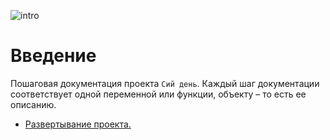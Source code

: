 ![intro](https://3.bp.blogspot.com/-HDKF6GDcMD8/Xc6QlUbBDzI/AAAAAAAAElo/M3yn9nHMQ8ISeoisPgXeJOnqq9vKf1cNgCK4BGAYYCw/s400/apr.png "Введение в апр")

# Введение

Пошаговая документация проекта `Сий день`.
Каждый шаг документации соответствует одной переменной или функции, объекту – то есть ее описанию.


* [Развертывание проекта.](настройка-проекта.html)

<br>
